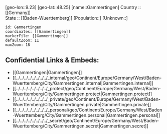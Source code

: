 ﻿---
location: [48.25,9.23] 
mapzoom: [7,12] 
mapmarker: city 
type: City
tags:
- geo/City


SpocWebEntityId: 30351
isDeleted: false
confidential: public

---
[geo-lon::9.23] 
[geo-lat::48.25] 
[name::Gammertingen] 
Country :: [[Germany]]  
State :: [[Baden-Wuerttemberg]] 
[Population::] 
[Unknown::] 


```leaflet
id: Gammertingen
coordinates: [[Gammertingen]] 
markerFile: [[Gammertingen]] 
defaultZoom: 11 
maxZoom: 18
```


## Confidential Links & Embeds: 
- [[Gammertingen|Gammertingen]]  
- [[../../../../../../../../_internal/geo/Continent/Europe/Germany/West/Baden-Wuerttemberg/City/Gammertingen.internal|Gammertingen.internal]] 
- [[../../../../../../../../_protect/geo/Continent/Europe/Germany/West/Baden-Wuerttemberg/City/Gammertingen.protect|Gammertingen.protect]] 
- [[../../../../../../../../_private/geo/Continent/Europe/Germany/West/Baden-Wuerttemberg/City/Gammertingen.private|Gammertingen.private]] 
- [[../../../../../../../../_personal/geo/Continent/Europe/Germany/West/Baden-Wuerttemberg/City/Gammertingen.personal|Gammertingen.personal]] 
- [[../../../../../../../../_secret/geo/Continent/Europe/Germany/West/Baden-Wuerttemberg/City/Gammertingen.secret|Gammertingen.secret]] 
